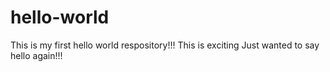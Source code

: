 # hello-world
This is my first hello world respository!!! This is exciting
Just wanted to say hello again!!!
